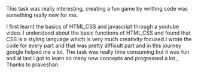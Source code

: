 This task was really interesting, creating a fun game by writting code was something really new for me.

I first learnt the basics of HTML,CSS and javascript through a youtube video. I understood about the basic functions of HTML,CSS and found that CSS is a styling language which is very much creativity focused.I wrote the code for every part and that was pretty difficult part and in this journey google helped me a lot. The task was really time consuming but it was fun and at last i got to learn so many new concepts and progressed a lot , Thanks to praveshan.
